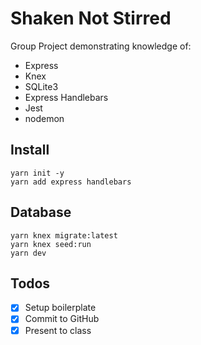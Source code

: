 # Shaken Not Stirred

Group Project demonstrating knowledge of:

- Express
- Knex
- SQLite3
- Express Handlebars
- Jest
- nodemon

## Install

```
yarn init -y
yarn add express handlebars
```

## Database 
```
yarn knex migrate:latest
yarn knex seed:run
yarn dev
```
## Todos

- [x] Setup boilerplate
- [x] Commit to GitHub
- [x] Present to class
